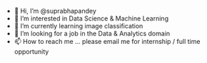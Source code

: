 - 👋 Hi, I’m @suprabhapandey
- 👀 I’m interested in Data Science & Machine Learning
- 🌱 I’m currently learning image classification
- 💞️ I’m looking for a job in the Data & Analytics domain
- 📫 How to reach me ... please email me for internship / full time opportunity

<!---
suprabhapandey/suprabhapandey is a ✨ special ✨ repository because its `README.md` (this file) appears on your GitHub profile.
You can click the Preview link to take a look at your changes.
--->
